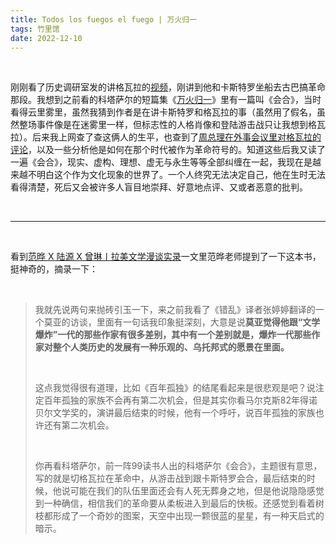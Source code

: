 ```yaml
---
title: Todos los fuegos el fuego | 万火归一
tags: 竹里馆
date: 2022-12-10
---
```


<br/>

刚刚看了历史调研室发的讲格瓦拉的[视频](https://www.bilibili.com/video/BV1TG4y1W7Qp/)，刚讲到他和卡斯特罗坐船去古巴搞革命那段。我想到之前看的科塔萨尔的短篇集《[万火归一](https://book.douban.com/subject/3769738/)》里有一篇叫《会合》，当时看得云里雾里，虽然我猜到作者是在讲卡斯特罗和格瓦拉的事（虽然用了假名，虽然整场事件像是在迷雾里一样，但标志性的人格肖像和登陆游击战只让我想到格瓦拉）。后来我上网查了查这俩人的生平，也查到了[周总理在外事会议里对格瓦拉的评论](https://m.hswh.org.cn/wzzx/xxhq/lm/2017-10-11/46643.html)，以及一些分析他是如何在那个时代被作为革命符号的。知道这些后我又读了一遍《会合》，现实、虚构、理想、虚无与永生等等全部纠缠在一起，我现在是越来越不明白这个作为文化现象的世界了。一个人终究无法决定自己，他在生时无法看得清楚，死后又会被许多人盲目地崇拜、好意地点评、又或者恶意的批判。

<br/>

---

<br/>

看到[范晔 X 陆源 X 曾琳丨拉美文学漫谈实录](https://www.douban.com/note/838219198/)一文里范晔老师提到了一下这本书，挺神奇的，摘录一下：

<br/>

> 我就先说两句来抛砖引玉一下，来之前我看了《错乱》译者张婷婷翻译的一个莫亚的访谈，里面有一句话我印象挺深刻，大意是说**莫亚觉得他跟“文学爆炸”一代的那些作家有很多差别，其中有一个差别就是，爆炸一代那些作家对整个人类历史的发展有一种乐观的、乌托邦式的愿景在里面。**
>
> <br/>
>
> 这点我觉得很有道理，比如《百年孤独》的结尾看起来是很悲观是吧？说注定百年孤独的家族不会再有第二次机会，但是其实你看马尔克斯82年得诺贝尔文学奖的，演讲最后结束的时候，他有一个呼吁，说百年孤独的家族也许还有第二次机会。
>
> <br/>
>
> 你再看科塔萨尔，前一阵99读书人出的科塔萨尔《会合》，主题很有意思，写的就是切格瓦拉在革命中，从游击战到跟卡斯特罗会合，最后结束的时候，他说可能在我们的队伍里面还会有人死无葬身之地，但是他说隐隐感觉到一种确信，相信我们的革命要从柔板进入到最后的快板。还感觉到看着树枝都形成了一个奇妙的图案，天空中出现一颗很蓝的星星，有一种天启式的暗示。